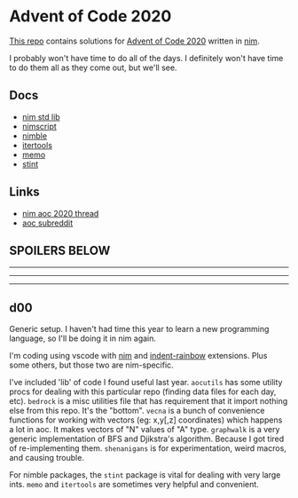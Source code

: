 
# Advent of Code 2020

[This repo](https://github.com/bobgeis/aoc2020) contains solutions for [Advent of Code 2020](https://adventofcode.com/2020) written in [nim](https://nim-lang.org/).

I probably won't have time to do all of the days. I definitely won't have time to do them all as they come out, but we'll see.

## Docs

- [nim std lib](https://nim-lang.org/docs/lib.html)
- [nimscript](https://nim-lang.org/docs/nimscript.html)
- [nimble](https://nimble.directory/)
- [itertools](https://github.com/narimiran/itertools)
- [memo](https://github.com/andreaferretti/memo)
- [stint](https://github.com/status-im/nim-stint)

## Links

- [nim aoc 2020 thread](https://forum.nim-lang.org/t/7162)
- [aoc subreddit](https://old.reddit.com/r/adventofcode/)

## SPOILERS BELOW

---

---

---

## d00

Generic setup. I haven't had time this year to learn a new programming language, so I'll be doing it in nim again.

I'm coding using vscode with [nim](https://marketplace.visualstudio.com/items?itemName=kosz78.nim) and [indent-rainbow](https://marketplace.visualstudio.com/items?itemName=oderwat.indent-rainbow) extensions. Plus some others, but those two are nim-specific.

I've included 'lib' of code I found useful last year. `aocutils` has some utility procs for dealing with this particular repo (finding data files for each day, etc). `bedrock` is a misc utilities file that has requirement that it import nothing else from this repo. It's the "bottom". `vecna` is a bunch of convenience functions for working with vectors (eg: x,y[,z] coordinates) which happens a lot in aoc. It makes vectors of "N" values of "A" type. `graphwalk` is a very generic implementation of BFS and Djikstra's algorithm. Because I got tired of re-implementing them. `shenanigans` is for experimentation, weird macros, and causing trouble.

For nimble packages, the `stint` package is vital for dealing with very large ints. `memo` and `itertools` are sometimes very helpful and convenient.

<!-- ## d01 -->
<!-- NOT DONE -->


<!-- ## d02 -->
<!-- NOT DONE -->


<!-- ## d03 -->
<!-- NOT DONE -->


<!-- ## d04 -->
<!-- NOT DONE -->


<!-- ## d05 -->
<!-- NOT DONE -->


<!-- ## d06 -->
<!-- NOT DONE -->


<!-- ## d07 -->
<!-- NOT DONE -->


<!-- ## d08 -->
<!-- NOT DONE -->


<!-- ## d09 -->
<!-- NOT DONE -->


<!-- ## d10 -->
<!-- NOT DONE -->


<!-- ## d11 -->
<!-- NOT DONE -->


<!-- ## d12 -->
<!-- NOT DONE -->


<!-- ## d13 -->
<!-- NOT DONE -->


<!-- ## d14 -->
<!-- NOT DONE -->


<!-- ## d15 -->
<!-- NOT DONE -->


<!-- ## d16 -->
<!-- NOT DONE -->


<!-- ## d17 -->
<!-- NOT DONE -->


<!-- ## d18 -->
<!-- NOT DONE -->


<!-- ## d19 -->
<!-- NOT DONE -->


<!-- ## d20 -->
<!-- NOT DONE -->



<!-- ## d21 -->
<!-- NOT DONE -->


<!-- ## d22 -->
<!-- NOT DONE -->


<!-- ## d23 -->
<!-- NOT DONE -->


<!-- ## d24 -->
<!-- NOT DONE -->


<!-- ## d25 -->
<!-- NOT DONE -->

